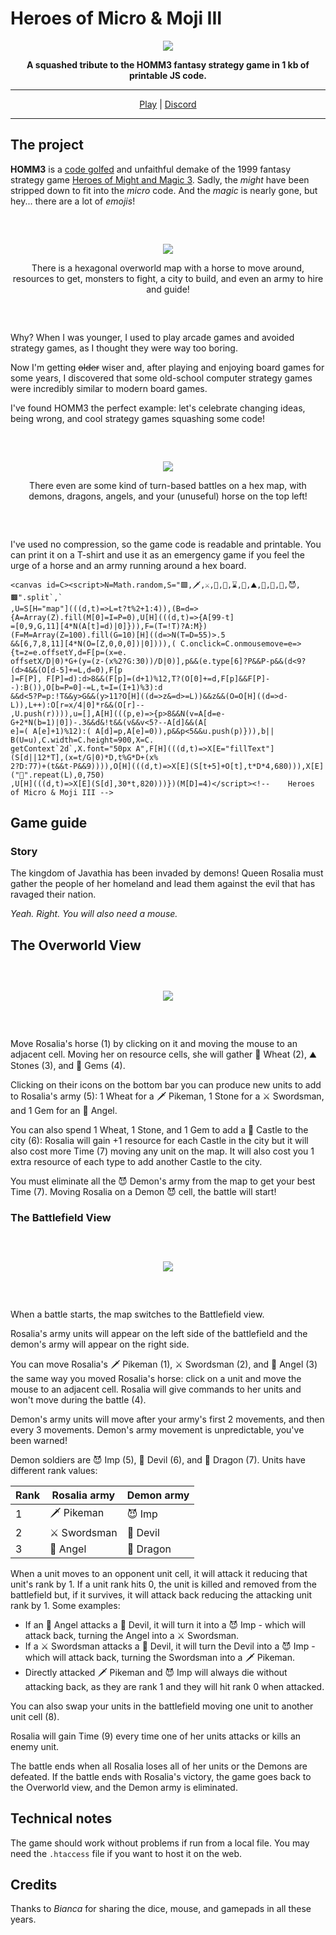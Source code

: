 # Heroes of Micro & Moji III

<div align="center"><p><img src="markdown/logo.png"></p></div><div align="center" style="font-weight:bold">A squashed tribute to the HOMM3 fantasy strategy game in 1 kb of printable JS code.</div>

---

<div align="center"><a href="https://www.kesiev.com/homm3/">Play</a> | <a href="https://discord.gg/TeAWvnuGku">Discord</a></div>

---

## The project

**HOMM3** is a [code golfed](https://it.wikipedia.org/wiki/Code_golf) and unfaithful demake of the 1999 fantasy strategy game [Heroes of Might and Magic 3](https://en.wikipedia.org/wiki/Heroes_of_Might_and_Magic_III). Sadly, the _might_ have been stripped down to fit into the _micro_ code. And the _magic_ is nearly gone, but hey... there are a lot of _emojis_!

<div align="center" style="margin:60px 0">
    <p><img src="markdown/screenshot-overworld.png"></p>
    <p>There is a hexagonal overworld map with a horse to move around, resources to get, monsters to fight, a city to build, and even an army to hire and guide!</p>
</div>

Why? When I was younger, I used to play arcade games and avoided strategy games, as I thought they were way too boring.

Now I'm getting ~~older~~ wiser and, after playing and enjoying board games for some years, I discovered that some old-school computer strategy games were incredibly similar to modern board games.

I've found HOMM3 the perfect example: let's celebrate changing ideas, being wrong, and cool strategy games squashing some code!

<div align="center" style="margin:60px 0">
    <p><img src="markdown/screenshot-battle.png"></p>
    <p>There even are some kind of turn-based battles on a hex map, with demons, dragons, angels, and your (unuseful) horse on the top left!</p>
</div>

I've used no compression, so the game code is readable and printable. You can print it on a T-shirt and use it as an emergency game if you feel the urge of a horse and an army running around a hex board.

```
<canvas id=C><script>N=Math.random,S="🟩,🗡️,⚔️,👼,🐴,⌛,🌾,⛰️,💎,🐲,👹,😈,🟫".split`,`
,U=S[H="map"](((d,t)=>L=t?t%2+1:4)),(B=d=>{A=Array(Z).fill(M[0]=I=P=0),U[H](((d,t)=>{A[99-t]
=[0,9,G,11][4*N(A[t]=d)|0]})),F=(T=!T)?A:M})(F=M=Array(Z=100).fill(G=10)[H]((d=>N(T=D=55)>.5
&&[6,7,8,11][4*N(O=[Z,0,0,0])|0]))),( C.onclick=C.onmousemove=e=> {t=z=e.offsetY,d=F[p=(x=e.
offsetX/D|0)*G+(y=(z-(x%2?G:30))/D|0)],p&&(e.type[6]?P&&P-p&&(d<9? (d>4&&(O[d-5]+=L,d=0),F[p
]=F[P], F[P]=d):d>8&&(F[p]=(d+1)%12,T?(O[0]+=d,F[p]&&F[P]--):B()),O[b=P=0]-=L,t=I=(I+1)%3):d
&&d<5?P=p:!T&&y>G&&(y>11?O[H]((d=>z&=d>=L))&&z&&(O=O[H]((d=>d-L)),L++):O[r=x/4|0]*r&&(O[r]--
,U.push(r)))),u=[],A[H](((p,e)=>{p>8&&N(v=A[d=e-G+2*N(b=1)|0])-.3&&d&!t&&(v&&v<5?--A[d]&&(A[
e]=( A[e]+1)%12):( A[d]=p,A[e]=0)),p&&p<5&&u.push(p)})),b|| B(U=u),C.width=C.height=900,X=C.
getContext`2d`,X.font="50px A",F[H](((d,t)=>X[E="fillText"](S[d||12*T],(x=t/G|0)*D,t%G*D+(x%
2?D:77)+(t&&t-P&&9)))),O[H](((d,t)=>X[E](S[t+5]+O[t],t*D*4,680))),X[E]("🏰".repeat(L),0,750)
,U[H](((d,t)=>X[E](S[d],30*t,820)))})(M[D]=4)</script><!--    Heroes of Micro & Moji III -->
```

## Game guide

### Story

The kingdom of Javathia has been invaded by demons! Queen Rosalia must gather the people of her homeland and lead them against the evil that has ravaged their nation.

_Yeah. Right. You will also need a mouse._

## The Overworld View

<div align="center" style="margin:60px 0">
    <p><img src="markdown/manual-overworld.png"></p>
</div>

Move Rosalia's horse (1) by clicking on it and moving the mouse to an adjacent cell. Moving her on resource cells, she will gather 🌾 Wheat (2), ⛰️ Stones (3), and 💎 Gems (4).

Clicking on their icons on the bottom bar you can produce new units to add to Rosalia's army (5): 1 Wheat for a 🗡️ Pikeman, 1 Stone for a ⚔️ Swordsman, and 1 Gem for an 👼 Angel.

You can also spend 1 Wheat, 1 Stone, and 1 Gem to add a 🏰 Castle to the city (6): Rosalia will gain +1 resource for each Castle in the city but it will also cost more Time (7) moving any unit on the map. It will also cost you 1 extra resource of each type to add another Castle to the city.

You must eliminate all the 😈 Demon's army from the map to get your best Time (7). Moving Rosalia on a Demon 😈 cell, the battle will start!

### The Battlefield View

<div align="center" style="margin:60px 0">
    <p><img src="markdown/manual-battlefield.png"></p>
</div>

When a battle starts, the map switches to the Battlefield view.

Rosalia's army units will appear on the left side of the battlefield and the demon's army will appear on the right side.

You can move Rosalia's 🗡️ Pikeman (1), ⚔️ Swordsman (2), and 👼 Angel (3) the same way you moved Rosalia's horse: click on a unit and move the mouse to an adjacent cell. Rosalia will give commands to her units and won't move during the battle (4).

Demon's army units will move after your army's first 2 movements, and then every 3 movements. Demon's army movement is unpredictable, you've been warned!

Demon soldiers are 😈 Imp (5), 👹 Devil (6), and 🐲 Dragon (7). Units have different rank values:

| Rank | Rosalia army | Demon army |
|---|---|---|
| 1 | 🗡️ Pikeman | 😈 Imp |
| 2 | ⚔️ Swordsman | 👹 Devil |
| 3 | 👼 Angel | 🐲 Dragon |

When a unit moves to an opponent unit cell, it will attack it reducing that unit's rank by 1. If a unit rank hits 0, the unit is killed and removed from the battlefield but, if it survives, it will attack back reducing the attacking unit rank by 1. Some examples:

 - If an 👼 Angel attacks a 👹 Devil, it will turn it into a 😈 Imp - which will attack back, turning the Angel into a ⚔️ Swordsman.
 - If a ⚔️ Swordsman attacks a 👹 Devil, it will turn the Devil into a 😈 Imp - which will attack back, turning the Swordsman into a 🗡️ Pikeman.
 - Directly attacked 🗡️ Pikeman and 😈 Imp will always die without attacking back, as they are rank 1 and they will hit rank 0 when attacked.

You can also swap your units in the battlefield moving one unit to another unit cell (8).

Rosalia will gain Time (9) every time one of her units attacks or kills an enemy unit.

The battle ends when all Rosalia loses all of her units or the Demons are defeated. If the battle ends with Rosalia's victory, the game goes back to the Overworld view, and the Demon army is eliminated.

## Technical notes

The game should work without problems if run from a local file. You may need the `.htaccess` file if you want to host it on the web.

## Credits

Thanks to _Bianca_ for sharing the dice, mouse, and gamepads in all these years.
